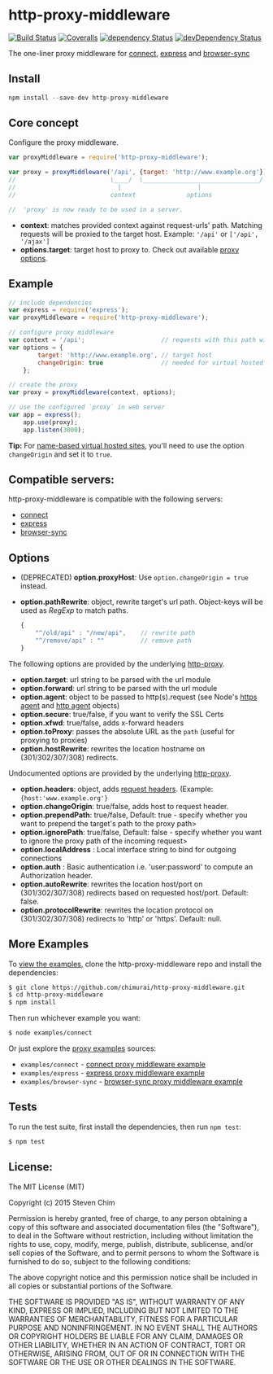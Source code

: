 # http-proxy-middleware
[![Build Status](https://img.shields.io/travis/chimurai/http-proxy-middleware/master.svg?style=flat-square)](https://travis-ci.org/chimurai/http-proxy-middleware)
[![Coveralls](https://img.shields.io/coveralls/chimurai/http-proxy-middleware.svg?style=flat-square)](https://coveralls.io/r/chimurai/http-proxy-middleware)
[![dependency Status](https://img.shields.io/david/chimurai/http-proxy-middleware.svg?style=flat-square)](https://david-dm.org/chimurai/http-proxy-middleware#info=devDependencies)
[![devDependency Status](https://img.shields.io/david/dev/chimurai/http-proxy-middleware.svg?style=flat-square)](https://david-dm.org/chimurai/http-proxy-middleware#info=devDependencies)

The one-liner proxy middleware for [connect](https://github.com/senchalabs/connect), [express](https://github.com/strongloop/express) and [browser-sync](https://github.com/BrowserSync/browser-sync)

## Install
```javascript
npm install --save-dev http-proxy-middleware
```

## Core concept
Configure the proxy middleware.
```javascript
var proxyMiddleware = require('http-proxy-middleware');

var proxy = proxyMiddleware('/api', {target: 'http://www.example.org'});
//                          \____/  \________________________________/
//                            |                     |
//                          context              options

//  'proxy' is now ready to be used in a server.

```
* **context**: matches provided context against request-urls' path.
    Matching requests will be proxied to the target host.
    Example: `'/api'` or `['/api', '/ajax']`
* **options.target**: target host to proxy to.
    Check out available [proxy options](#options).



## Example
```javascript
// include dependencies
var express = require('express');
var proxyMiddleware = require('http-proxy-middleware');

// configure proxy middleware
var context = '/api';                     // requests with this path will be proxied
var options = {
        target: 'http://www.example.org', // target host
        changeOrigin: true                // needed for virtual hosted sites
    };

// create the proxy
var proxy = proxyMiddleware(context, options);

// use the configured `proxy` in web server
var app = express();
    app.use(proxy);
    app.listen(3000);
```

**Tip:** For [name-based virtual hosted sites](http://en.wikipedia.org/wiki/Virtual_hosting#Name-based), you'll need to use the option `changeOrigin` and set it to `true`.

## Compatible servers:
http-proxy-middleware is compatible with the following servers:
* [connect](https://www.npmjs.com/package/connect)
* [express](https://www.npmjs.com/package/express)
* [browser-sync](https://www.npmjs.com/package/browser-sync)


## Options

* (DEPRECATED) **option.proxyHost**: Use `option.changeOrigin = true` instead.
*  **option.pathRewrite**: object, rewrite target's url path. Object-keys will be used as _RegExp_ to match paths.

    ```javascript
    {
        "^/old/api" : "/new/api",    // rewrite path
        "^/remove/api" : ""          // remove path
    }
    ```

The following options are provided by the underlying [http-proxy](https://www.npmjs.com/package/http-proxy).
 *  **option.target**: url string to be parsed with the url module
 *  **option.forward**: url string to be parsed with the url module
 *  **option.agent**: object to be passed to http(s).request (see Node's [https agent](http://nodejs.org/api/https.html#https_class_https_agent) and [http agent](http://nodejs.org/api/http.html#http_class_http_agent) objects)
 *  **option.secure**: true/false, if you want to verify the SSL Certs
 *  **option.xfwd**: true/false, adds x-forward headers
 *  **option.toProxy**: passes the absolute URL as the `path` (useful for proxying to proxies)
 *  **option.hostRewrite**: rewrites the location hostname on (301/302/307/308) redirects.

Undocumented options are provided by the underlying [http-proxy](https://github.com/nodejitsu/node-http-proxy/blob/master/lib/http-proxy.js#L32).
 *  **option.headers**: object, adds [request headers](https://en.wikipedia.org/wiki/List_of_HTTP_header_fields#Request_fields). (Example: `{host:'www.example.org'}`
 *  **option.changeOrigin**: true/false, adds host to request header.
 *  **option.prependPath**: true/false, Default: true - specify whether you want to prepend the target's path to the proxy path>
 *  **option.ignorePath**: true/false, Default: false - specify whether you want to ignore the proxy path of the incoming request>
 *  **option.localAddress** : Local interface string to bind for outgoing connections
 *  **option.auth** : Basic authentication i.e. 'user:password' to compute an Authorization header.
 *  **option.autoRewrite**: rewrites the location host/port on (301/302/307/308) redirects based on requested host/port. Default: false.
 *  **option.protocolRewrite**: rewrites the location protocol on (301/302/307/308) redirects to 'http' or 'https'. Default: null.



## More Examples

  To [view the examples](https://github.com/chimurai/http-proxy-middleware/tree/master/examples), clone the http-proxy-middleware repo and install the dependencies:

```bash
$ git clone https://github.com/chimurai/http-proxy-middleware.git
$ cd http-proxy-middleware
$ npm install
```

  Then run whichever example you want:

```bash
$ node examples/connect
```

  Or just explore the [proxy examples](https://github.com/chimurai/http-proxy-middleware/tree/master/examples) sources:
 * `examples/connect` - [connect proxy middleware example](https://github.com/chimurai/http-proxy-middleware/tree/master/examples/connect)
 * `examples/express` - [express proxy middleware example](https://github.com/chimurai/http-proxy-middleware/tree/master/examples/express)
 * `examples/browser-sync` - [browser-sync proxy middleware example](https://github.com/chimurai/http-proxy-middleware/tree/master/examples/browser-sync)

## Tests

  To run the test suite, first install the dependencies, then run `npm test`:

```bash
$ npm test
```


## License:
The MIT License (MIT)

Copyright (c) 2015 Steven Chim

Permission is hereby granted, free of charge, to any person obtaining a copy
of this software and associated documentation files (the "Software"), to deal
in the Software without restriction, including without limitation the rights
to use, copy, modify, merge, publish, distribute, sublicense, and/or sell
copies of the Software, and to permit persons to whom the Software is
furnished to do so, subject to the following conditions:

The above copyright notice and this permission notice shall be included in all
copies or substantial portions of the Software.

THE SOFTWARE IS PROVIDED "AS IS", WITHOUT WARRANTY OF ANY KIND, EXPRESS OR
IMPLIED, INCLUDING BUT NOT LIMITED TO THE WARRANTIES OF MERCHANTABILITY,
FITNESS FOR A PARTICULAR PURPOSE AND NONINFRINGEMENT. IN NO EVENT SHALL THE
AUTHORS OR COPYRIGHT HOLDERS BE LIABLE FOR ANY CLAIM, DAMAGES OR OTHER
LIABILITY, WHETHER IN AN ACTION OF CONTRACT, TORT OR OTHERWISE, ARISING FROM,
OUT OF OR IN CONNECTION WITH THE SOFTWARE OR THE USE OR OTHER DEALINGS IN THE
SOFTWARE.

